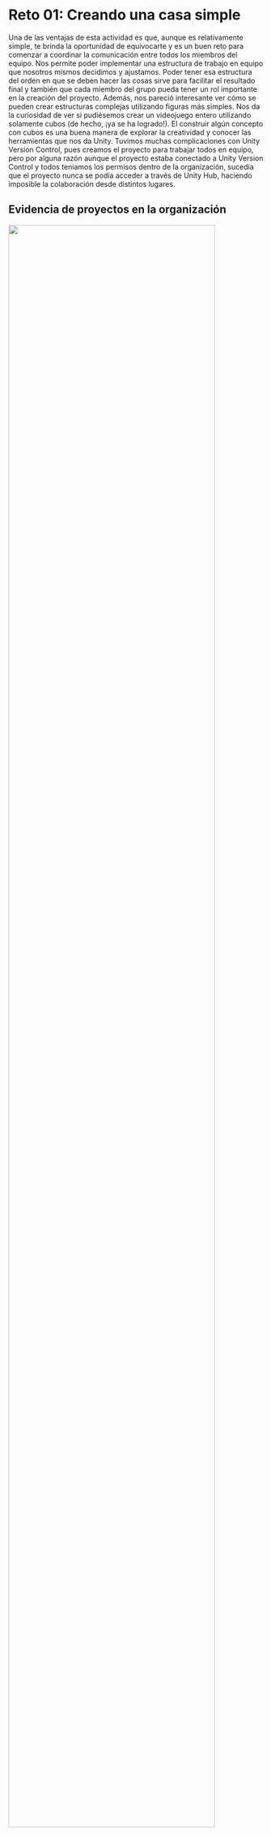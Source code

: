 # Reto 01: Creando una casa simple

<p> Una de las ventajas de esta actividad es que, aunque es relativamente simple, te brinda la oportunidad de equivocarte y es un buen reto para comenzar a coordinar la comunicación entre todos los miembros del equipo. Nos permite poder implementar una estructura de trabajo en equipo que nosotros mismos decidimos y ajustamos. Poder tener esa estructura del orden en que se deben hacer las cosas sirve para facilitar el resultado final y también que cada miembro del grupo pueda tener un rol importante en la creación del proyecto. Además, nos pareció interesante ver cómo se pueden crear estructuras complejas utilizando figuras más simples. Nos da la curiosidad de ver si pudiésemos crear un videojuego entero utilizando solamente cubos (de hecho, ¡ya se ha logrado!). El construir algún concepto con cubos es una buena manera de explorar la creatividad y conocer las herramientas que nos da Unity. Tuvimos muchas complicaciones con Unity Version Control, pues creamos el proyecto para trabajar todos en equipo, pero por alguna razón aunque el proyecto estaba conectado a Unity Version Control y todos teniamos los permisos dentro de la organización, sucedía que el proyecto nunca se podía acceder a través de Unity Hub, haciendo imposible la colaboración desde distintos lugares.</p>

<h2>Evidencia de proyectos en la organización</h2>

<image
  src="org.png"
  width = 90%
  height = 90%>


  <h2>Evidencia de que en Unity Hub no aparecen los proyectos creados</h2>

<image
  src="UVC.png"
  width = 90%
  height = 90%>





<h2> Construcción de paredes
  </h2>

<p>Utilizamos objetos cúbicos en Unity y le aplicamos traslaciones, escalamientos y rotaciones.</p>
<p>Para la <strong>parte frontal izquierda</strong>, creamos un objeto <code>Cube</code> (que se encuentra bajo <code>GameObject</code> --> <code>3D Object</code>) y escalamos sus tres componentes para que obtuviera la forma de un prisma rectangular. Luego, se realizó una traslación (utilizando los botones visuales o "flechas" que nos proporciona el motor de videojuegos).</p>
<image
  src="LeftFront.png"
  width = 90%
  height = 90%>

<p>La <strong>parte frontal derecha</strong> fue una simple copia del pedazo que ya se había creado. Se duplicó y realizamos una traslación. Para duplicarlo seleccionamos el objeto que queremos duplicar, presionamos click derecho y seleccionamos la opción de <code>Duplicate</code>. </p>
<image
  src="RightFront.png"
  width = 90%
height = 90%>

<p>Para la <strong>parte frontal con marco</strong> para la puerta de entrada, copiamos (de la manera antes explicada) el pedazo frontal izquierdo y escalamos su componente en Y para que tuviese menos altura. Luego, se trasladó verticalmente para estar alineado con los otros dos muros.</p>
<image
  src="FrameFront.png"
  width = 90%
  height = 90%>

  
<h3> Pared de la izquierda </h3>
<p>Para las <strong> paredes laterales</strong>  igualmente utilizamos objetos <code>Cube</code> y le aplicamos traslaciones, escalamientos y rotaciones. Tuvimos que alinearlas justo con la parte frontal para que no hubiera ningún espacio de separación y se formara la figura deseada. Este alineamiento se hizo utilizando las herramientas que aparecen en la parte superior derecha en donde Unity nos permite, una vez seleccionado el objeto en cuestión, ajustar sus coordenadas.</p>

<image
  src="LeftWall.png"
  width = 90%
height = 90%>


<h3> Pared de la derecha</h3>
<p>Para el caso de la <Strong> segunda pared lateral (derecha) </Strong> se tomó la iniciativa de duplicar la pared lateral previamente hecha y trasladarla a justo el lado que hacía falta. Para trasladarla, se usó la misma idea de ajustar sus coordenadas.</p>


  <image
  src="RightWall.png"
  width = 90%
height = 90%>

<h3> Alargamiento de paredes y construcción de la pared de fondo</h3>

<p> <strong>El alargamiento de paredes y construcción de la pared de fondo </strong> funcionó en su mayoría de la misma manera, pues utilizando las opciones de <code>Scale</code>, que están justo debajo de la herramienta de traslación, entonces se ajustó el tamaño de cada pared para que la casa no fuera plenamente cuadrada, sino que en el interior hubiera un espacio rectangular.</p>

  <image
  src="Walls.png"
  width = 90%
height = 90%>


<h3> Creación inicial del techo</h3>

<p>Primero creamos un <code>Cube</code> para nuestra primera parte del techo.</p>

  <image
  src="CreateRoof.png"
  width = 90%
  height = 90%>


<h3> Ajustar tamaño del techo</h3>

  <p> Luego, seleccionando nuestro cubo antes creado, fuimos "tanteando" con la función <code>Scale</code> situada a la derecha de nuestra pantalla hasta que el cubo tenía una forma adecuada para ser el techo de una casa como esperábamos construirla.</p>

  <image
  src="RoofScale.png"
  width = 90%
  height = 90%>


<h3> Manipular su inclinación</h3>

<p> Luego, seleccionamos el <code>Transformation Tool</code> en el centro de la escena para poder manipular la rotación de nuestro techo y hacer que se parezca aún más a un techo en cuestión de su inclinación.</p>


   <image
  src="RotationRoof.png"
  width = 90%
  height = 90%>


<h3>Duplicar el trabajo</h3>

 <p>Una vez satisfechos con el tamaño y la inclinación de nuestro techo, vamos a crear la otra parte del techo haciendo clic con el botón derecho del ratón sobre nuestro cubo creado y pulsando Duplicar o <code>Duplicate</code>. Esto hace que nuestros parámetros se copien inmediatamente a este siguiente cubo.</p>

  <image
  src="duplicate.png"
  width = 90%
  height = 90%>

<h3>Ubicando el duplicado en la parte necesaria</h3>

<p> Ajustando los parámetros de posición y rotación encontrados en la parte superior derecha, podemos llegar a que ambas partes del techo se conecten a la perfección como se muestra en la siguiente imagen. Una vez ambas partes estén alineadas, el trabajo está terminado.</p>

  <image
  src="FinalRoof.png"
  width = 90%
  height = 90%>


<h3>Trabajo final</h3>

  <image
  src="FinalHome.png"
  width = 90%
  height = 90%>
  

  

  
